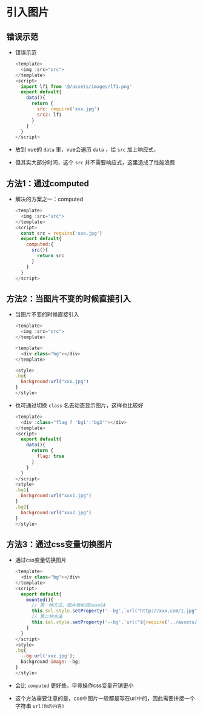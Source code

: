 # 引入图片

## 错误示范

+ 错误示范

    ```js
    <template>
      <img :src="src">
    </template>
    <script>
      import lf1 from '@/assets/images/lf1.png'
      export default{
        data(){
          return {
            src: require('xxx.jpg')
            src2: lf1
          }
        }
      }
    </script>
    ```

+ 放到 vue的 `data` 里，vue会遍历 `data` ，给 `src` 加上响应式，

+ 但其实大部分时间，这个 `src` 并不需要响应式，这里造成了性能浪费

## 方法1：通过computed

+ 解决的方案之一：computed

    ```js
    <template>
      <img :src="src">
    </template>
    <script>
      const src = require('xxx.jpg')
      export default{
        computed:{
          src(){
            return src
          }
        }
      }
    </script>
    ```

## 方法2：当图片不变的时候直接引入

+ 当图片不变的时候直接引入

    ```js
    <template>
      <img :src="src">
    </template>
    ```

    ```js
    <template>
      <div class="bg"></div>
    </template>

    <style>
    .bg{
      background:url("xxx.jpg")
    }
    </style>
    ```

+ 也可通过切换 `class` 名去动态显示图片，这样也比较好

    ```js
    <template>
      <div :class="flag ? 'bg1':'bg2'"></div>
    </template>
    <script>
      export default{
        data(){
          return {
            flag: true
          }
        }
      }
    </script>
    <style>
    .bg1{
      background:url("xxx1.jpg")
    }
    .bg2{
      background:url("xxx2.jpg")
    }
    </style>
    ```

## 方法3：通过css变量切换图片

+ 通过css变量切换图片

    ```js
    <template>
      <div class="bg"></div>
    </template>
    <script>
      export default{
        mounted(){
          // 第一种方法，图片地址或base64
          this.$el.style.setProperty('--bg',`url("http://xxx.com/1.jpg")`)
          // 第二种方法
          this.$el.style.setProperty('--bg',`url("${require('../assets/1.png')}")`)
        }
      }
    </script>
    <style>
    .bg{
      --bg:url('xxx.jpg');
      background-image:--bg;
    }
    </style>
    ```

+ 会比 `computed` 更好些，毕竟操作css变量开销更小

+ 这个方法需要注意的是，css中图片一般都是写在url中的，因此需要拼接一个字符串 `url(你的内容)`
